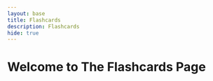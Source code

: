 ```yaml
---
layout: base
title: Flashcards
description: Flashcards
hide: true
---
```


# Welcome to The Flashcards Page